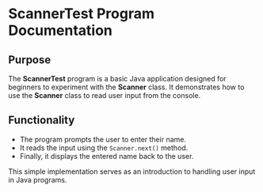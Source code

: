 # ScannerTest Program Documentation

## Purpose
The **ScannerTest** program is a basic Java application designed for beginners to experiment with the **Scanner** class. It demonstrates how to use the **Scanner** class to read user input from the console.

## Functionality
- The program prompts the user to enter their name.
- It reads the input using the `Scanner.next()` method.
- Finally, it displays the entered name back to the user.

This simple implementation serves as an introduction to handling user input in Java programs.
